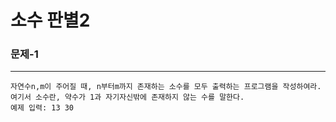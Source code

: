 # 소수 판별2

### 문제-1
-------------------------------------------------------------------------------
```
자연수n,m이 주어질 때, n부터m까지 존재하는 소수를 모두 출력하는 프로그램을 작성하여라. 
여기서 소수란, 약수가 1과 자기자신밖에 존재하지 않는 수를 말한다.
예제 입력: 13 30
```
